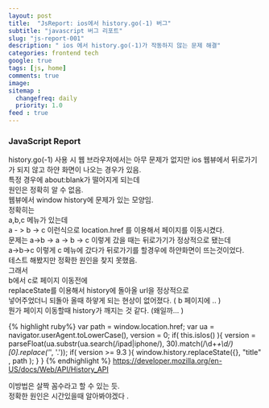 ```yaml
---
layout: post
title:  "JsReport: ios에서 history.go(-1) 버그"
subtitle: "javascript 버그 리포트"
slug: "js-report-001"
description: " ios 에서 history.go(-1)가 작동하지 않는 문제 해결"
categories: frontend tech
google: true
tags: [js, home]
comments: true
image:
sitemap :
  changefreq: daily
  priority: 1.0
feed : true
---
```


### JavaScript Report

history.go(-1) 사용 시 웹 브라우저에서는 아무 문제가 없지만
ios 웹뷰에서 뒤로가기가 되지 않고 하얀 화면이 나오는 경우가 있음. <br>
특정 경우에 about:blank가 떨어지게 되는데 <br>
원인은 정확히 알 수 없음. <br>
웹뷰에서 window history에 문제가 있는 모양임. <br>
정확히는 <br>
a,b,c 메뉴가 있는데  <br>
a - >  b ->  c  이런식으로 location.href 를 이용해서 페이지를 이동시켰다.  <br>
문제는 a->b -> a -> b -> c 이렇게 갔을 때는 뒤로가기가 정상적으로 됐는데 <br>
a->b->c  이렇게 c 메뉴에 갔다가 뒤로가기를 할경우에 하얀화면이 뜨는것이었다. <br>
테스트 해봤지만 정확한 원인을 찾지 못했음.<br>
그래서 <br>
b에서 c로 페이지 이동전에 <br>
replaceState를 이용해서 history에 돌아올 url을 정상적으로 <br>
넣어주었더니 되돌아 올때 하얗게 되는 현상이 없어졌다. ( b 페이지에 .. ) <br>
뭔가 페이지 이동할때 history가 깨지는 것 같다. (왜일까... ) <br>


{% highlight ruby%}
var path = window.location.href;
var ua = navigator.userAgent.toLowerCase(),
version = 0;
if( this.isIos() ){
version = parseFloat(ua.substr(ua.search(/ipad|iphone/), 30).match(/\d+_+\d/)[0].replace('_', '.'));
if( version >= 9.3 ){
window.history.replaceState({}, "title" , path );
}
}
{% endhighlight %}
[https://developer.mozilla.org/en-US/docs/Web/API/History_API ](https://developer.mozilla.org/en-US/docs/Web/API/History_API)

이방법은 살짝 꼼수라고 할 수 있는 듯. <br>
정확한 원인은 시간있을때 알아봐야겠다 . <br>
